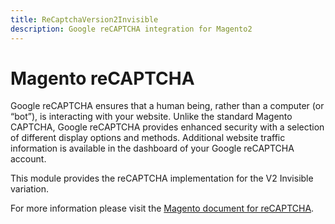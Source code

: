 ```yaml
---
title: ReCaptchaVersion2Invisible
description: Google reCAPTCHA integration for Magento2
---
```


# Magento reCAPTCHA

Google reCAPTCHA ensures that a human being, rather than a computer (or “bot”), is interacting with your website. Unlike the standard Magento CAPTCHA, Google reCAPTCHA provides enhanced security with a selection of different display options and methods. Additional website traffic information is available in the dashboard of your Google reCAPTCHA account.

This module provides the reCAPTCHA implementation for the V2 Invisible variation.

For more information please visit the [Magento document for reCAPTCHA](https://docs.magento.com/user-guide/stores/security-google-recaptcha.html).
